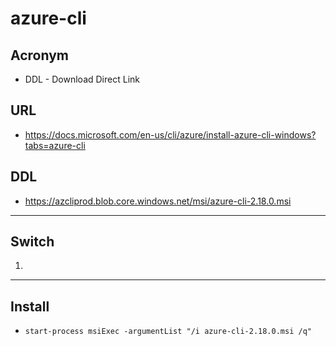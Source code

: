# azure-cli

## Acronym
* DDL - Download Direct Link

## URL
* https://docs.microsoft.com/en-us/cli/azure/install-azure-cli-windows?tabs=azure-cli

## DDL
* https://azcliprod.blob.core.windows.net/msi/azure-cli-2.18.0.msi

---

## Switch
1) 

---

## Install
* `start-process msiExec -argumentList "/i azure-cli-2.18.0.msi /q"`
